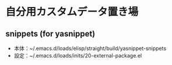 # 自分用カスタムデータ置き場
##  snippets (for yasnippet)
* 本体：~/.emacs.d/loads/elisp/straight/build/yasnippet-snippets
* 設定：~/.emacs.d/loads/inits/20-external-package.el
